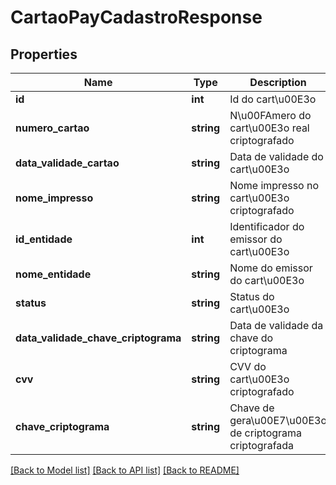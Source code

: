 # CartaoPayCadastroResponse

## Properties
Name | Type | Description | Notes
------------ | ------------- | ------------- | -------------
**id** | **int** | Id do cart\u00E3o | [optional] 
**numero_cartao** | **string** | N\u00FAmero do cart\u00E3o real criptografado | [optional] 
**data_validade_cartao** | **string** | Data de validade do cart\u00E3o | [optional] 
**nome_impresso** | **string** | Nome impresso no cart\u00E3o criptografado | [optional] 
**id_entidade** | **int** | Identificador do emissor do cart\u00E3o | [optional] 
**nome_entidade** | **string** | Nome do emissor do cart\u00E3o | [optional] 
**status** | **string** | Status do cart\u00E3o | [optional] 
**data_validade_chave_criptograma** | **string** | Data de validade da chave do criptograma | [optional] 
**cvv** | **string** | CVV do cart\u00E3o criptografado | [optional] 
**chave_criptograma** | **string** | Chave de gera\u00E7\u00E3o de criptograma criptografada | [optional] 

[[Back to Model list]](../README.md#documentation-for-models) [[Back to API list]](../README.md#documentation-for-api-endpoints) [[Back to README]](../README.md)


